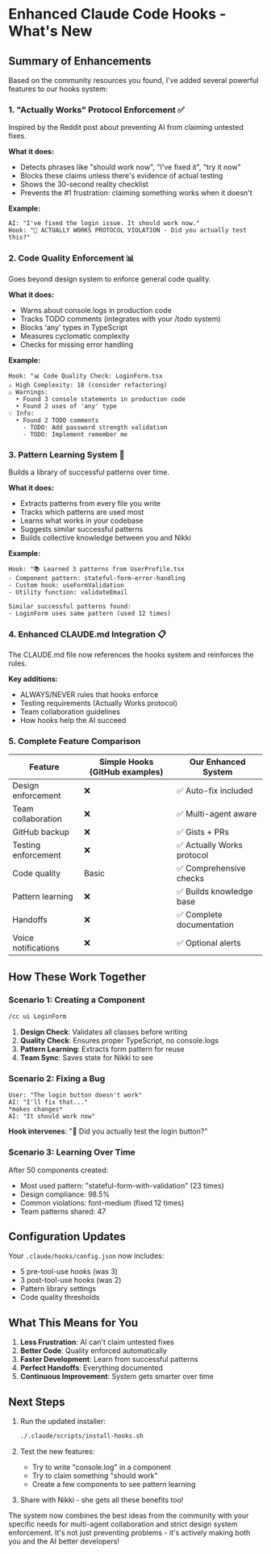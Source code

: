 # Enhanced Claude Code Hooks - What's New

## Summary of Enhancements

Based on the community resources you found, I've added several powerful features to our hooks system:

### 1. **"Actually Works" Protocol Enforcement** ✅
Inspired by the Reddit post about preventing AI from claiming untested fixes.

**What it does:**
- Detects phrases like "should work now", "I've fixed it", "try it now"
- Blocks these claims unless there's evidence of actual testing
- Shows the 30-second reality checklist
- Prevents the #1 frustration: claiming something works when it doesn't

**Example:**
```
AI: "I've fixed the login issue. It should work now."
Hook: "🛑 ACTUALLY WORKS PROTOCOL VIOLATION - Did you actually test this?"
```

### 2. **Code Quality Enforcement** 📊
Goes beyond design system to enforce general code quality.

**What it does:**
- Warns about console.logs in production code
- Tracks TODO comments (integrates with your /todo system)
- Blocks 'any' types in TypeScript
- Measures cyclomatic complexity
- Checks for missing error handling

**Example:**
```
Hook: "📊 Code Quality Check: LoginForm.tsx
⚠️ High Complexity: 18 (consider refactoring)
⚠️ Warnings:
  • Found 3 console statements in production code
  • Found 2 uses of 'any' type
💡 Info:
  • Found 2 TODO comments
    - TODO: Add password strength validation
    - TODO: Implement remember me
```

### 3. **Pattern Learning System** 🧠
Builds a library of successful patterns over time.

**What it does:**
- Extracts patterns from every file you write
- Tracks which patterns are used most
- Learns what works in your codebase
- Suggests similar successful patterns
- Builds collective knowledge between you and Nikki

**Example:**
```
Hook: "📚 Learned 3 patterns from UserProfile.tsx
- Component pattern: stateful-form-error-handling
- Custom hook: useFormValidation
- Utility function: validateEmail

Similar successful patterns found:
- LoginForm uses same pattern (used 12 times)
```

### 4. **Enhanced CLAUDE.md Integration** 📋
The CLAUDE.md file now references the hooks system and reinforces the rules.

**Key additions:**
- ALWAYS/NEVER rules that hooks enforce
- Testing requirements (Actually Works protocol)
- Team collaboration guidelines
- How hooks help the AI succeed

### 5. **Complete Feature Comparison**

| Feature | Simple Hooks (GitHub examples) | Our Enhanced System |
|---------|--------------------------------|---------------------|
| Design enforcement | ❌ | ✅ Auto-fix included |
| Team collaboration | ❌ | ✅ Multi-agent aware |
| GitHub backup | ❌ | ✅ Gists + PRs |
| Testing enforcement | ❌ | ✅ Actually Works protocol |
| Code quality | Basic | ✅ Comprehensive checks |
| Pattern learning | ❌ | ✅ Builds knowledge base |
| Handoffs | ❌ | ✅ Complete documentation |
| Voice notifications | ❌ | ✅ Optional alerts |

## How These Work Together

### Scenario 1: Creating a Component
```bash
/cc ui LoginForm
```

1. **Design Check**: Validates all classes before writing
2. **Quality Check**: Ensures proper TypeScript, no console.logs
3. **Pattern Learning**: Extracts form pattern for reuse
4. **Team Sync**: Saves state for Nikki to see

### Scenario 2: Fixing a Bug
```
User: "The login button doesn't work"
AI: "I'll fix that..." 
*makes changes*
AI: "It should work now"
```

**Hook intervenes**: "🛑 Did you actually test the login button?"

### Scenario 3: Learning Over Time
After 50 components created:
- Most used pattern: "stateful-form-with-validation" (23 times)
- Design compliance: 98.5%
- Common violations: font-medium (fixed 12 times)
- Team patterns shared: 47

## Configuration Updates

Your `.claude/hooks/config.json` now includes:
- 5 pre-tool-use hooks (was 3)
- 3 post-tool-use hooks (was 2)  
- Pattern library settings
- Code quality thresholds

## What This Means for You

1. **Less Frustration**: AI can't claim untested fixes
2. **Better Code**: Quality enforced automatically
3. **Faster Development**: Learn from successful patterns
4. **Perfect Handoffs**: Everything documented
5. **Continuous Improvement**: System gets smarter over time

## Next Steps

1. Run the updated installer:
   ```bash
   ./.claude/scripts/install-hooks.sh
   ```

2. Test the new features:
   - Try to write "console.log" in a component
   - Try to claim something "should work"
   - Create a few components to see pattern learning

3. Share with Nikki - she gets all these benefits too!

The system now combines the best ideas from the community with your specific needs for multi-agent collaboration and strict design system enforcement. It's not just preventing problems - it's actively making both you and the AI better developers!

